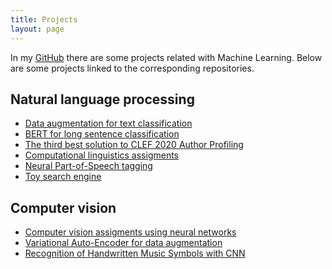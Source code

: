 ```yaml
---
title: Projects
layout: page
---
```


In my <a href="https://github.com/franborjavalero/">GitHub</a> there are some projects related with Machine Learning. Below are some projects linked to the corresponding repositories.

<h2>Natural language processing</h2>

<ul class="nlp">
	<li> <a href="https://github.com/franborjavalero/data-augmentation-for-text-classification/">Data augmentation for text classification</a> </li>
	<li> <a href="https://github.com/franborjavalero/BERT-long-sentence-classification/">BERT for long sentence classification</a> </li>
	<li> <a href="https://github.com/franborjavalero/clef-2020-author-profiling/">The third best solution to CLEF 2020 Author Profiling</a> </li>
	<li> <a href="https://github.com/franborjavalero/computational-linguistics/">Computational linguistics assigments</a> </li>
	<li> <a href="https://github.com/franborjavalero/npostagging/">Neural Part-of-Speech tagging</a> </li>
	<li> <a href="https://github.com/franborjavalero/buscador/">Toy search engine</a> </li>
</ul>

<h2>Computer vision</h2>

<ul class="nlp">
	<li> <a href="https://github.com/franborjavalero/computer-vision/">Computer vision assigments using neural networks</a> </li>
	<li> <a href="https://github.com/franborjavalero/vae/">Variational Auto-Encoder for data augmentation</a> </li>
	<li> <a href="https://github.com/franborjavalero/homus_cnn/">Recognition of Handwritten Music Symbols with CNN</a> </li>
</ul>